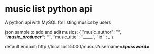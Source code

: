 # music list python api
 A python api with MySQL for listing musics by users







json sample to add and adit musics:
{
	"music_author": "_____",
	"music_producer": "_____",
	"music_title": "_____",
	"id" : _
}

default endpoit: 
http://localhost:5000/musics?username=_____&password=_____